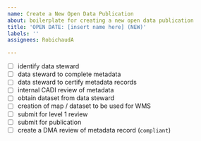 ```yaml
---
name: Create a New Open Data Publication
about: boilerplate for creating a new open data publication
title: 'OPEN DATE: [insert name here] (NEW)'
labels: ''
assignees: RobichaudA

---
```

- [ ] identify data steward
- [ ] data steward to complete metadata
- [ ] data steward to certify metadata records
- [ ] internal CADI review of metadata
- [ ] obtain dataset from data steward
- [ ] creation of map / dataset to be used for WMS
- [ ] submit for level 1 review
- [ ] submit for publication
- [ ] create a DMA review of metadata record (`compliant`)
